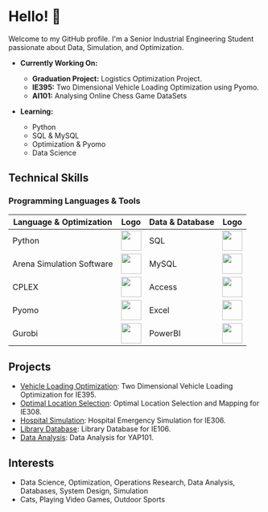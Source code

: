 # Hello! 👋

Welcome to my GitHub profile. I'm a Senior Industrial Engineering Student passionate about Data, Simulation, and Optimization.

- **Currently Working On:**
  - **Graduation Project:** Logistics Optimization Project.
  - **IE395:** Two Dimensional Vehicle Loading Optimization using Pyomo.
  - **AI101:** Analysing Online Chess Game DataSets

- **Learning:**  
  - Python  
  - SQL & MySQL
  - Optimization & Pyomo
  - Data Science

## Technical Skills

### Programming Languages & Tools
| Language & Optimization    | Logo | Data & Database            | Logo |
|----------------------------|------|----------------------------|------|
| Python                     | <img src="https://upload.wikimedia.org/wikipedia/commons/c/c3/Python-logo-notext.svg" width="40" /> | SQL                        | <img src="https://upload.wikimedia.org/wikipedia/commons/8/87/Sql_data_base_with_logo.png" width="40" /> |
| Arena Simulation Software  | <img src="https://rockwellautomation.scene7.com/is/image/rockwellautomation/FT-logo_Arena_FTblue_SubNav?wid=1280&fmt=png-alpha" width="40" /> | MySQL                      | <img src="https://upload.wikimedia.org/wikipedia/en/d/dd/MySQL_logo.svg" width="40" /> |
| CPLEX                      | <img src="https://ampl.com/wp-content/uploads/CPLEX-logo.svg" width="40" /> |Access                     | <img src="https://upload.wikimedia.org/wikipedia/commons/thumb/f/f8/Microsoft_Access_2013-2019_logo.svg/1200px-Microsoft_Access_2013-2019_logo.svg.png" width="40" /> |
| Pyomo                      | <img src="https://upload.wikimedia.org/wikipedia/en/f/fd/Pyomo_Logo_Without_Text.png" width="40" /> | Excel                      | <img src="https://upload.wikimedia.org/wikipedia/commons/7/73/Microsoft_Excel_2013-2019_logo.svg" width="40" /> |
| Gurobi                     | <img src="https://avatars.githubusercontent.com/u/15114496?s=280&v=4" width="40" /> | PowerBI                    | <img src="https://upload.wikimedia.org/wikipedia/commons/thumb/c/cf/New_Power_BI_Logo.svg/630px-New_Power_BI_Logo.svg.png" width="40" /> |

## Projects
- [Vehicle Loading Optimization](https://github.com/nebilimdolugozuksundediler/end395): Two Dimensional Vehicle Loading Optimization for IE395.
- [Optimal Location Selection](https://github.com/nebilimdolugozuksundediler/end308): Optimal Location Selection and Mapping for IE308.
- [Hospital Simulation](https://github.com/nebilimdolugozuksundediler/end306): Hospital Emergency Simulation for IE306.
- [Library Database](https://github.com/nebilimdolugozuksundediler/end106): Library Database for IE106.
- [Data Analysis](https://github.com/nebilimdolugozuksundediler/yap101): Data Analysis for YAP101.

## Interests
- Data Science, Optimization, Operations Research, Data Analysis, Databases, System Design, Simulation
- Cats, Playing Video Games, Outdoor Sports
